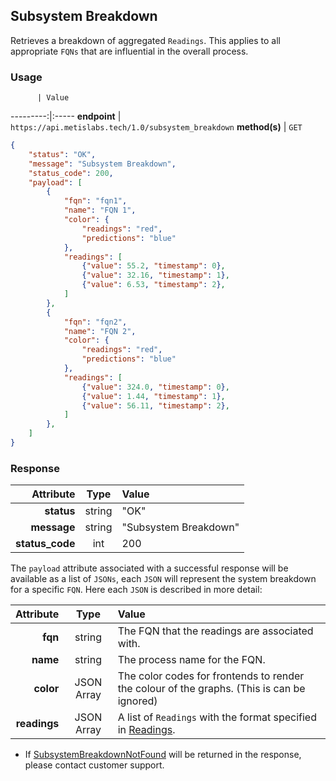 ## Subsystem Breakdown
Retrieves a breakdown of aggregated `Readings`. This applies to all appropriate `FQNs` that are influential in the overall process.

### Usage

          | Value
---------:|:-----
__endpoint__ | `https://api.metislabs.tech/1.0/subsystem_breakdown`
__method(s)__ | `GET`

```json
{
    "status": "OK",
    "message": "Subsystem Breakdown",
    "status_code": 200,
    "payload": [
        {
            "fqn": "fqn1",
            "name": "FQN 1",
            "color": {
                "readings": "red",
                "predictions": "blue"
            },
            "readings": [
                {"value": 55.2, "timestamp": 0},
                {"value": 32.16, "timestamp": 1},
                {"value": 6.53, "timestamp": 2},
            ]
        },
        {
            "fqn": "fqn2",
            "name": "FQN 2",
            "color": {
                "readings": "red",
                "predictions": "blue"
            },
            "readings": [
                {"value": 324.0, "timestamp": 0},
                {"value": 1.44, "timestamp": 1},
                {"value": 56.11, "timestamp": 2},
            ]
        },
    ]
}
```

### Response

 Attribute | Type | Value
---------:|:----:|:-----
__status__ | string | "OK"
__message__ | string | "Subsystem Breakdown"
__status_code__ | int | 200

The `payload` attribute associated with a successful response will be available as a list of `JSONs`, each `JSON` will
represent the system breakdown for a specific `FQN`. Here each `JSON` is described in more detail:

 Attribute | Type | Value
---------:|:----:|:-----
__fqn__ | string | The FQN that the readings are associated with.
__name__ | string | The process name for the FQN.
__color__ | JSON Array | The color codes for frontends to render the colour of the graphs. (This is can be ignored)
__readings__ | JSON Array | A list of `Readings` with the format specified in [Readings](#readings).

* If [SubsystemBreakdownNotFound](#client-based-errors) will be returned in the response, please contact customer support.